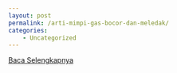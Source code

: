 ```yaml
---
layout: post
permalink: /arti-mimpi-gas-bocor-dan-meledak/
categories:
    - Uncategorized
---
```


[Baca Selengkapnya](/01)